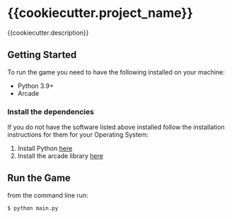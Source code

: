 # {{cookiecutter.project_name}}
{{cookiecutter.description}}

## Getting Started
To run the game you need to have the following installed on your machine:
 - Python 3.9+
 - Arcade

### Install the dependencies
If you do not have the software listed above installed follow the installation instructions for them for your Operating System:

1. Install Python [here](https://www.python.org/downloads/)
1. Install the arcade library [here](https://api.arcade.academy/en/stable/install/index.html)

## Run the Game
from the command line run:
```sh
$ python main.py
```

